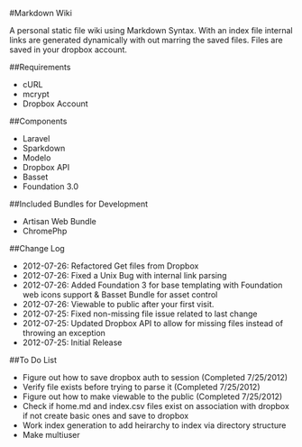 #Markdown Wiki

A personal static file wiki using Markdown Syntax.  With an index file internal links are generated dynamically with out marring the saved files.  Files are saved in your dropbox account.

##Requirements
* cURL
* mcrypt
* Dropbox Account

##Components
* Laravel
* Sparkdown
* Modelo
* Dropbox API
* Basset
* Foundation 3.0

##Included Bundles for Development
* Artisan Web Bundle
* ChromePhp

##Change Log
* 2012-07-26: Refactored Get files from Dropbox
* 2012-07-26: Fixed a Unix Bug with internal link parsing  
* 2012-07-26: Added Foundation 3 for base templating with Foundation web icons support & Basset Bundle for asset control  
* 2012-07-26: Viewable to public after your first visit.  
* 2012-07-25: Fixed non-missing file issue related to last change  
* 2012-07-25: Updated Dropbox API to allow for missing files instead of throwing an exception  
* 2012-07-25: Initial Release  

##To Do List
* Figure out how to save dropbox auth to session (Completed 7/25/2012)
* Verify file exists before trying to parse it (Completed 7/25/2012)
* Figure out how to make viewable to the public (Completed 7/25/2012)
* Check if  home.md and index.csv files exist on association with dropbox if not create basic ones and save to dropbox
* Work index generation to add heirarchy to index via directory structure
* Make multiuser
